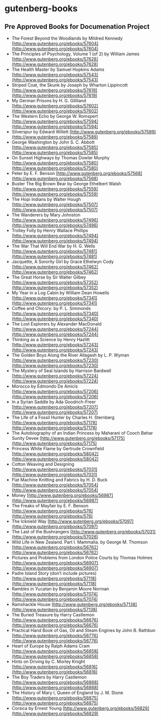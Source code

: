 # gutenberg-books
## Pre Approved Books for Documenation Project

* The Forest Beyond the Woodlands by Mildred Kennedy [http://www.gutenberg.org/ebooks/57604](http://www.gutenberg.org/ebooks/57604) 
* The Principles of Psychology, Volume 1 (of 2) by William James [http://www.gutenberg.org/ebooks/57628](http://www.gutenberg.org/ebooks/57628) 
* The Health Master by Samuel Hopkins Adams [http://www.gutenberg.org/ebooks/57543](http://www.gutenberg.org/ebooks/57543) 
* Striped Coat, the Skunk by Joseph by Wharton Lippincott [http://www.gutenberg.org/ebooks/57619](http://www.gutenberg.org/ebooks/57619) 
* My German Prisons by H. G. Gilliland [http://www.gutenberg.org/ebooks/57602](http://www.gutenberg.org/ebooks/57602) 
* The Western Echo by George W. Romspert [http://www.gutenberg.org/ebooks/57594](http://www.gutenberg.org/ebooks/57594) 
* Silverspur by Edward Willett [http://www.gutenberg.org/ebooks/57589](http://www.gutenberg.org/ebooks/57589) 
* George Washington by John S. C. Abbott [http://www.gutenberg.org/ebooks/57585](http://www.gutenberg.org/ebooks/57585) 
* On Sunset Highways by Thomas Dowler Murphy [http://www.gutenberg.org/ebooks/57580](http://www.gutenberg.org/ebooks/57580) 
* Peter by E. F. Benson [http://www.gutenberg.org/ebooks/57568](http://www.gutenberg.org/ebooks/57568) 
* Buster The Big Brown Bear by George Ethelbert Walsh [http://www.gutenberg.org/ebooks/57559](http://www.gutenberg.org/ebooks/57559) 
* The Hopi Indians by Walter Hough [http://www.gutenberg.org/ebooks/57507](http://www.gutenberg.org/ebooks/57507) 
* The Wanderers by Mary Johnston [http://www.gutenberg.org/ebooks/57496](http://www.gutenberg.org/ebooks/57496) 
* Trolley Folly by Henry Wallace Phillips [http://www.gutenberg.org/ebooks/57494](http://www.gutenberg.org/ebooks/57494) 
* The War That Will End War by H. G. Wells [http://www.gutenberg.org/ebooks/57481](http://www.gutenberg.org/ebooks/57481) 
* Jacquette, A Sorority Girl by Grace Ethelwyn Cody [http://www.gutenberg.org/ebooks/57462](http://www.gutenberg.org/ebooks/57462) 
* The Great Horse by Sir Walter Gilbey [http://www.gutenberg.org/ebooks/57352](http://www.gutenberg.org/ebooks/57352) 
* My Year in a Log Cabin by William Dean Howells [http://www.gutenberg.org/ebooks/57341](http://www.gutenberg.org/ebooks/57341) 
* Coffee and Chicory: by P. L. Simmonds [http://www.gutenberg.org/ebooks/57340](http://www.gutenberg.org/ebooks/57340) 
* The Lost Explorers by Alexander MacDonald [http://www.gutenberg.org/ebooks/57244](http://www.gutenberg.org/ebooks/57244) 
* Thinking as a Science by Henry Hazlitt [http://www.gutenberg.org/ebooks/57243](http://www.gutenberg.org/ebooks/57243) 
* The Golden Boys Along the River Allagash by L. P. Wyman [http://www.gutenberg.org/ebooks/57230](http://www.gutenberg.org/ebooks/57230) 
* The Mystery of Seal Islands by Harrison Bardwell [http://www.gutenberg.org/ebooks/57224](http://www.gutenberg.org/ebooks/57224) 
* Morocco by Edmondo De Amicis [http://www.gutenberg.org/ebooks/57206](http://www.gutenberg.org/ebooks/57206) 
* In a Syrian Saddle by Ada Goodrich-Freer [http://www.gutenberg.org/ebooks/57207](http://www.gutenberg.org/ebooks/57207) 
* The Life of a Fossil Hunter by Charles H. Sternberg [http://www.gutenberg.org/ebooks/57178](http://www.gutenberg.org/ebooks/57178) 
* The Autobiography of an Indian Princess by Maharani of Cooch Behar Sunity Devee [http://www.gutenberg.org/ebooks/57175](http://www.gutenberg.org/ebooks/57175) 
* Princess White Flame by Gertrude Crownfield [http://www.gutenberg.org/ebooks/58042](http://www.gutenberg.org/ebooks/58042) 
* Cotton Weaving and Designing [http://www.gutenberg.org/ebooks/57031](http://www.gutenberg.org/ebooks/57031) 
* Flat Machine Knitting and Fabrics by H. D. Buck [http://www.gutenberg.org/ebooks/57054](http://www.gutenberg.org/ebooks/57054) 
* Money [http://www.gutenberg.org/ebooks/56987](http://www.gutenberg.org/ebooks/56987)  
* The Freaks of Mayfair by E. F. Benson [http://www.gutenberg.org/ebooks/576](http://www.gutenberg.org/ebooks/576) 
* The Icknield Way [http://www.gutenberg.org/ebooks/57097](http://www.gutenberg.org/ebooks/57097) 
* The Last of the Bushrangers [http://www.gutenberg.org/ebooks/57031](http://www.gutenberg.org/ebooks/57026) 
* Wild Life in New Zealand. Part I. Mammalia. by George M. Thomson [http://www.gutenberg.org/ebooks/56762](http://www.gutenberg.org/ebooks/56762) 
* Pictures and Problems from London Police Courts by Thomas Holmes [http://www.gutenberg.org/ebooks/56907](http://www.gutenberg.org/ebooks/56907) 
* Padre Island Story (don’t include pictures) [http://www.gutenberg.org/ebooks/57118](http://www.gutenberg.org/ebooks/57118) 
* Rambles in Yucatan by Benjamin Moore Norman [http://www.gutenberg.org/ebooks/57074](http://www.gutenberg.org/ebooks/57074) 
* Ramshackle House [http://www.gutenberg.org/ebooks/57138](http://www.gutenberg.org/ebooks/57138) 
* The Buried Treasure by Harry Castlemon [http://www.gutenberg.org/ebooks/56676](http://www.gutenberg.org/ebooks/56676) 
* Practical Hand Book of Gas, Oil and Steam Engines by John B. Rathbun [http://www.gutenberg.org/ebooks/56776](http://www.gutenberg.org/ebooks/56776) 
* Heart of Europe by Ralph Adams Cram [http://www.gutenberg.org/ebooks/56858](http://www.gutenberg.org/ebooks/56858)
* Hints on Driving by C. Morley Knight [http://www.gutenberg.org/ebooks/56816](http://www.gutenberg.org/ebooks/56816) 
* The Boy Traders by Harry Castlemon [http://www.gutenberg.org/ebooks/56868](http://www.gutenberg.org/ebooks/56868)
* The History of Mary I, Queen of England by J. M. Stone [http://www.gutenberg.org/ebooks/56875](http://www.gutenberg.org/ebooks/56875) 
* Corsica by Ernest Young [http://www.gutenberg.org/ebooks/56829](http://www.gutenberg.org/ebooks/56829)
